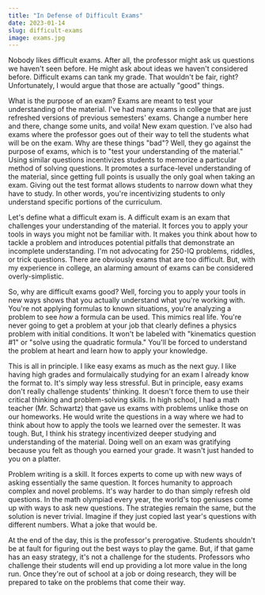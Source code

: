```yaml
---
title: "In Defense of Difficult Exams"
date: 2023-01-14
slug: difficult-exams
image: exams.jpg
---
```


Nobody likes difficult exams. After all, the professor might ask us questions we haven't seen before. He might ask about ideas we haven't considered before. Difficult exams can tank my grade. That wouldn't be fair, right? Unfortunately, I would argue that those are actually "good" things. 

What is the purpose of an exam? Exams are meant to test your understanding of the material. I've had many exams in college that are just refreshed versions of previous semesters' exams. Change a number here and there, change some units, and voila! New exam question. I've also had exams where the professor goes out of their way to tell the students what will be on the exam. Why are these things "bad"? Well, they go against the purpose of exams, which is to "test your understanding of the material." Using similar questions incentivizes students to memorize a particular method of solving questions. It promotes a surface-level understanding of the material, since getting full points is usually the only goal when taking an exam. Giving out the test format allows students to narrow down what they have to study. In other words, you're incentivizing students to only understand specific portions of the curriculum. 

Let's define what a difficult exam is. A difficult exam is an exam that challenges your understanding of the material. It forces you to apply your tools in ways you might not be familiar with. It makes you think about how to tackle a problem and introduces potential pitfalls that demonstrate an incomplete understanding. I'm not advocating for 250-IQ problems, riddles, or trick questions. There are obviously exams that are too difficult. But, with my experience in college, an alarming amount of exams can be considered overly-simplistic.

So, why are difficult exams good? Well, forcing you to apply your tools in new ways shows that you actually understand what you're working with. You're not applying formulas to known situations, you're analyzing a problem to see *how* a formula can be used. This mimics real life. You're never going to get a problem at your job that clearly defines a physics problem with initial conditions. It won't be labeled with "kinematics question #1" or "solve using the quadratic formula." You'll be forced to understand the problem at heart and learn how to apply your knowledge.

This is all in principle. I like easy exams as much as the next guy. I like having high grades and formulaically studying for an exam I already know the format to. It's simply way less stressful. But in principle, easy exams don't really challenge students' thinking. It doesn't force them to use their critical thinking and problem-solving skills. In high school, I had a math teacher (Mr. Schwartz) that gave us exams with problems unlike those on our homeworks. He would write the questions in a way where we had to think about how to apply the tools we learned over the semester. It was tough. But, I think his strategy incentivized deeper studying and understanding of the material. Doing well on an exam was gratifying because you felt as though you earned your grade. It wasn't just handed to you on a platter. 

Problem writing is a skill. It forces experts to come up with new ways of asking essentially the same question. It forces humanity to approach complex and novel problems. It's way harder to do than simply refresh old questions. In the math olympiad every year, the world's top geniuses come up with ways to ask new questions. The strategies remain the same, but the solution is never trivial. Imagine if they just copied last year's questions with different numbers. What a joke that would be. 

At the end of the day, this is the professor's prerogative. Students shouldn't be at fault for figuring out the best ways to play the game. But, if that game has an easy strategy, it's not a challenge for the students. Professors who challenge their students will end up providing a lot more value in the long run. Once they're out of school at a job or doing research, they will be prepared to take on the problems that come their way. 